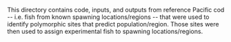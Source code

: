 This directory contains code, inputs, and outputs from reference Pacific cod -- i.e. fish from known spawning locations/regions -- that were used to identify polymorphic sites that predict population/region. Those sites were then used to assign experimental fish to spawning locations/regions. 
